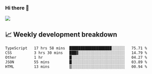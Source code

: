 ### Hi there 👋
<img align="center" src="https://github-readme-stats.vercel.app/api?username=Tumao727&show_icons=true&hide_title=true&theme=dracula" />


## 📈 Weekly development breakdown
<!--START_SECTION:waka-->

```txt
TypeScript   17 hrs 58 mins  ███████████████████░░░░░░   75.71 %
CSS          3 hrs 30 mins   ███▓░░░░░░░░░░░░░░░░░░░░░   14.79 %
Other        1 hr            █░░░░░░░░░░░░░░░░░░░░░░░░   04.27 %
JSON         55 mins         █░░░░░░░░░░░░░░░░░░░░░░░░   03.89 %
HTML         13 mins         ▒░░░░░░░░░░░░░░░░░░░░░░░░   00.94 %
```

<!--END_SECTION:waka-->